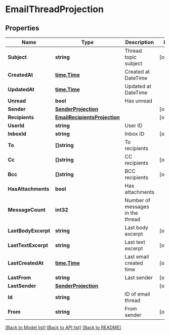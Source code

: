 # EmailThreadProjection

## Properties

Name | Type | Description | Notes
------------ | ------------- | ------------- | -------------
**Subject** | **string** | Thread topic subject | [optional] 
**CreatedAt** | [**time.Time**](time.Time) | Created at DateTime | 
**UpdatedAt** | [**time.Time**](time.Time) | Updated at DateTime | 
**Unread** | **bool** | Has unread | 
**Sender** | [**SenderProjection**](SenderProjection) |  | [optional] 
**Recipients** | [**EmailRecipientsProjection**](EmailRecipientsProjection) |  | [optional] 
**UserId** | **string** | User ID | 
**InboxId** | **string** | Inbox ID | [optional] 
**To** | **[]string** | To recipients | 
**Cc** | **[]string** | CC recipients | [optional] 
**Bcc** | **[]string** | BCC recipients | [optional] 
**HasAttachments** | **bool** | Has attachments | 
**MessageCount** | **int32** | Number of messages in the thread | 
**LastBodyExcerpt** | **string** | Last body excerpt | [optional] 
**LastTextExcerpt** | **string** | Last text excerpt | [optional] 
**LastCreatedAt** | [**time.Time**](time.Time) | Last email created time | [optional] 
**LastFrom** | **string** | Last sender | [optional] 
**LastSender** | [**SenderProjection**](SenderProjection) |  | [optional] 
**Id** | **string** | ID of email thread | 
**From** | **string** | From sender | [optional] 

[[Back to Model list]](../README#documentation-for-models) [[Back to API list]](../README#documentation-for-api-endpoints) [[Back to README]](../README)


